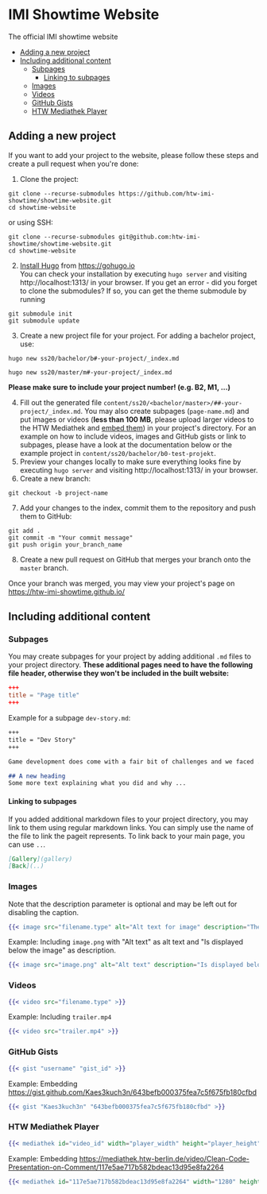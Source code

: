 # IMI Showtime Website
The official IMI showtime website

* [Adding a new project](#Adding-a-new-project)
* [Including additional content](#Including-additional-content)
  * [Subpages](#Subpages)
    * [Linking to subpages](#Linking-to-subpages)
  * [Images](#Images)
  * [Videos](#Videos)
  * [GitHub Gists](#GitHub-Gists)
  * [HTW Mediathek Player](#HTW-Mediathek-Player)

## Adding a new project
If you want to add your project to the website, please follow these steps and create a pull request when you're done:
1. Clone the project:
```
git clone --recurse-submodules https://github.com/htw-imi-showtime/showtime-website.git
cd showtime-website
```
or using SSH:
```
git clone --recurse-submodules git@github.com:htw-imi-showtime/showtime-website.git
cd showtime-website
```

2. [Install Hugo](https://gohugo.io/getting-started/installing) from https://gohugo.io \
You can check your installation by executing `hugo server` and visiting
http://localhost:1313/ in your browser.
If you get an error - did you forget to clone the submodules? If so, you can get the theme submodule by running
```
git submodule init
git submodule update
```
3. Create a new project file for your project. For adding a bachelor project, use:
```
hugo new ss20/bachelor/b#-your-project/_index.md
```
```
hugo new ss20/master/m#-your-project/_index.md
```
**Please make sure to include your project number! (e.g. B2, M1, ...)**

4. Fill out the generated file `content/ss20/<bachelor/master>/##-your-project/_index.md`.
You may also create subpages (`page-name.md`) and put images or videos (**less than 100 MB**, please upload larger videos to the HTW Mediathek and [embed them](#HTW-Mediathek-Player)) in your project's directory.
For an example on how to include videos, images and GitHub gists or link to subpages, please have a look at the documentation below or the example project in `content/ss20/bachelor/b0-test-projekt`.
5. Preview your changes locally to make sure everything looks fine by executing `hugo server` and visiting http://localhost:1313/ in your browser.
6. Create a new branch:
```
git checkout -b project-name
```
7. Add your changes to the index, commit them to the repository and push them to GitHub:
```
git add .
git commit -m "Your commit message"
git push origin your_branch_name
```
8. Create a new pull request on GitHub that merges your branch onto the `master` branch.

Once your branch was merged, you may view your project's page on https://htw-imi-showtime.github.io/

## Including additional content
### Subpages
You may create subpages for your project by adding additional `.md` files to your project directory. **These additional pages need to have the following file header, otherwise they won't be included in the built website:**
```toml
+++
title = "Page title"
+++
```
Example for a subpage `dev-story.md`:
```markdown
+++
title = "Dev Story"
+++

Game development does come with a fair bit of challenges and we faced ...

## A new heading
Some more text explaining what you did and why ...
```

#### Linking to subpages
If you added additional markdown files to your project directory, you may link to them using regular markdown links. You can simply use the name of the file to link the pageit represents. To link back to your main page, you can use `..`.
```markdown
[Gallery](gallery)
[Back](..)
```

### Images
Note that the description parameter is optional and may be left out for disabling the caption.
```handlebars
{{< image src="filename.type" alt="Alt text for image" description="The image's description" >}}
```
Example: Including `image.png` with "Alt text" as alt text and "Is displayed below the image" as description.
```handlebars
{{< image src="image.png" alt="Alt text" description="Is displayed below the image" >}}
```

### Videos
```handlebars
{{< video src="filename.type" >}}
```
Example: Including `trailer.mp4`
```handlebars
{{< video src="trailer.mp4" >}}
```

### GitHub Gists
```handlebars
{{< gist "username" "gist_id" >}}
```
Example: Embedding https://gist.github.com/Kaes3kuch3n/643befb000375fea7c5f675fb180cfbd
```handlebars
{{< gist "Kaes3kuch3n" "643befb000375fea7c5f675fb180cfbd" >}}
```

### HTW Mediathek Player
```handlebars
{{< mediathek id="video_id" width="player_width" height="player_height" >}}
```
Example: Embedding https://mediathek.htw-berlin.de/video/Clean-Code-Presentation-on-Comment/117e5ae717b582bdeac13d95e8fa2264
```handlebars
{{< mediathek id="117e5ae717b582bdeac13d95e8fa2264" width="1280" height="720" >}}
```
